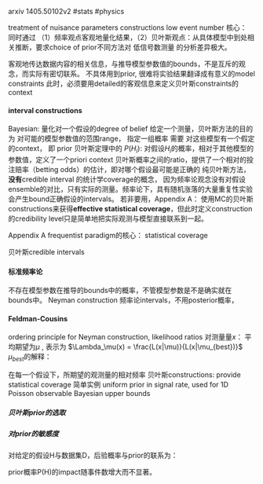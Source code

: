 arxiv 1405.50102v2
#stats #physics

treatment of nuisance parameters
constructions
low event number
核心： 同时通过   （1）频率观点客观地量化结果，（2）贝叶斯观点：从具体模型中到处相关推断，要求choice of prior不同方法对 低信号数测量 的分析差异极大。

客观地传达数据内容的相关信息，与推导模型参数值的bounds，不是互斥的观念，而实际有密切联系。
不具体用到prior, 很难将实验结果翻译成有意义的model constraints
此时，必须要用detailed的客观信息来定义贝叶斯constraints的context

#### interval constructions
Bayesian: 量化对一个假设的degree of belief
给定一个测量，贝叶斯方法的目的为  对可能的模型参数值的范围range， 指定一组概率
需要  对这些模型有一个假定的context， 即 prior
贝叶斯定理中的 $P(H_i)$: 对假设$H_i$的概率，相对于其他模型的参数值，定义了一个priori context
贝叶斯概率之间的ratio，提供了一个相对的投注赔率（betting odds）的估计，即对哪个假设最可能是正确的
纯贝叶斯方法，**没有**credible interval 的统计学coverage的概念， 因为频率论观念没有对假设ensemble的对比，只有实际的测量。频率论下，具有随机涨落的大量重复性实验会产生bound正确假设的intervals。
若非要用，Appendix A： 使用MC的贝叶斯constructions来获得**effective statistical coverage**，但此时定义construction的credibility level只是简单地把实际观测与模型直接联系到一起。

Appendix A
frequentist paradigm的核心： statistical coverage


贝叶斯credible intervals 

#### 标准频率论
不存在模型参数在推导的bounds中的概率，不管模型参数是不是确实就在bounds中。
Neyman construction 频率论intervals，不用posterior概率，


#### Feldman-Cousins
ordering principle for Neyman construction, likelihood ratios
对测量量$x$： 平均期望为$\mu$  , 表示为 $\Lambda_\mu(x) = \frac{L(x|\mu)}{L(x|\mu_{best})}$
$\mu_{best}$的解释：

在每一个假设下，所期望的观测量的相对频率
贝叶斯constructions: provide statistical coverage
简单实例 uniform prior in signal rate, used for 1D Poisson observable
Bayesian upper bounds

  
##### 贝叶斯prior的选取


##### 对prior的敏感度
对给定的假设H与数据集D，后验概率与prior的联系为：

prior概率P(H)的impact随事件数增大而不显著。
 
